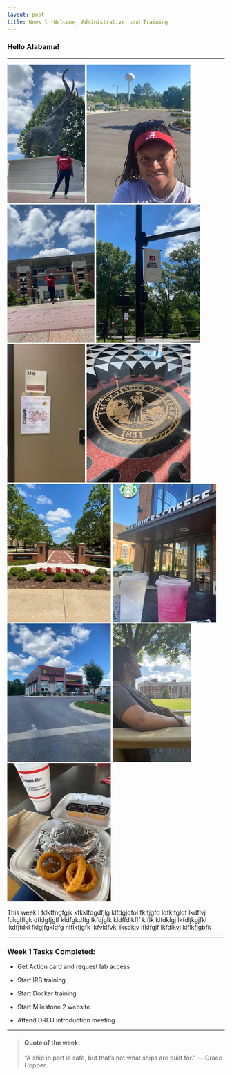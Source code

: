 ```yaml
---
layout: post
title: Week 1 -Welcome, Administrative, and Training
---
```


### Hello Alabama!

----

![uapwkone7](/images/uapwkone7.jpg)
![uapwkone1](/images/uapwkone1.jpg)
![uapwkone8](/images/uapwkone8.jpg)
![uapwkone11](/images/uapwkone11.jpg)
![uapwkone10](/images/uapwkone10.jpg)
![uapwkone12](/images/uapwkone12.jpg)
![uapwkone6](/images/uapwkone6.jpg)
![uapwkone3](/images/uapwkone3.jpg)
![uapwkone5](/images/uapwkone5.jpg)
![uapwkone9](/images/uapwkone9.jpg)
![uapwkone4](/images/uapwkone4.jpg)



This week I fdkffngfgjk kfkklfdgdfjlg klfdgjdfol fklfjgfd ldfklfgldf lkdflvj fdkglflgk dfklgfjglf kldfgkdflg lkfdjglk kldffdlkflf klflk klfdklgj lkfdljkgjfkl lkdfjfdkl fklgjfgkldfg nlflkfjgfk lkfvklfvkl lksdkjv lfklfgjf lkfdlkvj klflkfjgbfk

----

### Week 1 Tasks Completed:

- Get Action card and request lab access	

- Start IRB training

- Start Docker training

- Start MIlestone 2 website

- Attend DREU introduction meeting

----

> #### Quote of the week:
> “A ship in port is safe, but that’s not what ships are built for.” 
> — Grace Hopper

